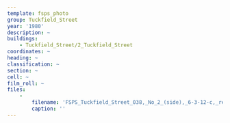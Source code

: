 ```yaml
---
template: fsps_photo
group: Tuckfield_Street
year: '1980'
description: ~
buildings:
    - Tuckfield_Street/2_Tuckfield_Street
coordinates: ~
heading: ~
classification: ~
section: ~
cell: ~
film_roll: ~
files:
    -
        filename: 'FSPS_Tuckfield_Street_038,_No_2_(side),_6-3-12-c,_red,_1980.png'
        caption: ''
---
```


